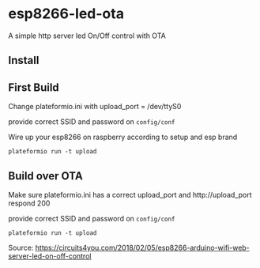 # esp8266-led-ota
A simple http server led On/Off control with OTA 

## Install


## First Build

Change plateformio.ini with upload_port = /dev/ttyS0

provide correct SSID and password on `config/conf`

Wire up your esp8266 on raspberry according to setup and esp brand

`plateformio run -t upload`

## Build over OTA
Make sure plateformio.ini has a correct upload_port and http://upload_port respond 200

provide correct SSID and password on `config/conf`

`plateformio run -t upload`


Source: https://circuits4you.com/2018/02/05/esp8266-arduino-wifi-web-server-led-on-off-control

